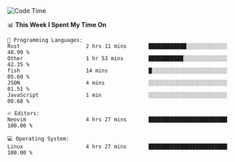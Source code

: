 <!-- [![Top Langs](https://github-readme-stats.vercel.app/api/top-langs/?username=gagahsyuja&theme=dracula&hide_border=true&border_radius=7)](https://github.com/anuraghazra/github-readme-stats) -->

<!--START_SECTION:waka-->
![Code Time](http://img.shields.io/badge/Code%20Time-657%20hrs%2037%20mins-blue)

📊 **This Week I Spent My Time On** 

```text
💬 Programming Languages: 
Rust                     2 hrs 11 mins       ████████████░░░░░░░░░░░░░   48.99 % 
Other                    1 hr 53 mins        ███████████░░░░░░░░░░░░░░   42.35 % 
fish                     14 mins             █░░░░░░░░░░░░░░░░░░░░░░░░   05.60 % 
JSON                     4 mins              ░░░░░░░░░░░░░░░░░░░░░░░░░   01.51 % 
JavaScript               1 min               ░░░░░░░░░░░░░░░░░░░░░░░░░   00.68 % 

🔥 Editors: 
Neovim                   4 hrs 27 mins       █████████████████████████   100.00 % 

💻 Operating System: 
Linux                    4 hrs 27 mins       █████████████████████████   100.00 % 
```


<!--END_SECTION:waka-->
